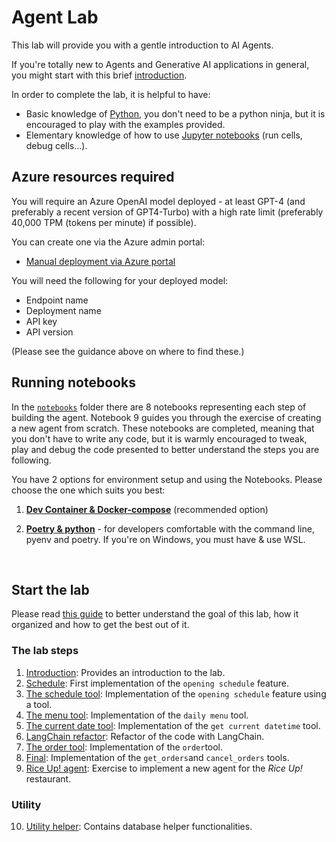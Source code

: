 # Agent Lab

This lab will provide you with a gentle introduction to AI Agents.

If you're totally new to Agents and Generative AI applications in general, you might start with this brief [introduction](docs/agent-introduction.md).

In order to complete the lab, it is helpful to have:

- Basic knowledge of [Python](https://python.org), you don't need to be a python ninja, but it is encouraged to play with the examples provided.
- Elementary knowledge of how to use [Jupyter notebooks](https://jupyter.org/) (run cells, debug cells...).

## Azure resources required

You will require an Azure OpenAI model deployed - at least GPT-4 (and preferably a recent version of GPT4-Turbo)
with a high rate limit (preferably 40,000 TPM (tokens per minute)  if possible).

You can create one via the Azure admin portal:

- [Manual deployment via Azure portal](./docs/manual-deployment-in-azure-portal.md)

You will need the following for your deployed model:

- Endpoint name
- Deployment name
- API key
- API version

(Please see the guidance above on where to find these.)

## Running notebooks

In the [`notebooks`](./notebooks/) folder there are 8 notebooks representing each step of building the agent. Notebook 9 guides you through the exercise of creating a new agent from scratch.
These notebooks are completed, meaning that you don't have to write any code, but it is warmly encouraged to tweak,
play and debug the code presented to better understand the steps you are following.

You have 2 options for environment setup and using the Notebooks. Please choose the one which suits you best:

1. [**Dev Container & Docker-compose**](./docs/environment-setup-devcontainer.md) (recommended option)

2. [**Poetry & python**](./docs/environment-setup-local-virtualenv) - for developers comfortable with the command line, pyenv and poetry. If you're on Windows, you must have & use WSL.

<br>

## Start the lab

  Please read [this guide](docs/understanding-the-use-case.md) to better understand the goal of this lab, how it organized and how to get the best out of it.

### The lab steps  

1. [Introduction](notebooks/01_intro.ipynb): Provides an introduction to the lab.
2. [Schedule](notebooks/02_get_schedule.ipynb): First implementation of the `opening schedule` feature.  
3. [The schedule tool](notebooks/03_get_schedule_tool.ipynb): Implementation of the `opening schedule` feature using a tool.
4. [The menu tool](notebooks/04_get_menu_tool.ipynb): Implementation of the `daily menu` tool.
5. [The current date tool](notebooks/05_get_current_date_tool.ipynb): Implementation of the `get current datetime` tool.
6. [LangChain refactor](notebooks/06_use_langchain.ipynb): Refactor of the code with LangChain.
7. [The order tool](notebooks/07_order_tool.ipynb): Implementation of the `order`tool.
8. [Final](notebooks/08_final.ipynb): Implementation of the `get_orders`and `cancel_orders` tools.
9. [Rice Up! agent](./notebooks/09_riceup_agent.ipynb): Exercise to implement a new agent for the *Rice Up!* restaurant.

### Utility

10. [Utility helper](notebooks/99-db_utility.ipynb): Contains database helper functionalities.
